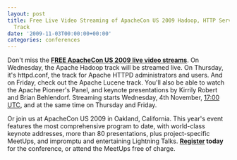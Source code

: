 ```yaml
---
layout: post
title: Free Live Video Streaming of ApacheCon US 2009 Hadoop, HTTP Server, and Lucene
  Track
date: '2009-11-03T00:00:00+00:00'
categories: conferences
---
```

<p>Don't miss the  
<a href="http://streaming.linux-magazin.de/en/program-apachecon-us-2009.htm"><b>FREE ApacheCon
 US 2009 live video streams</b></a>. On Wednesday, the Apache Hadoop track will be streamed live. On Thursday, it's httpd.conf, the track for Apache HTTPD administrators and users. And on Friday, check out the Apache Lucene track. You'll also be able to watch the Apache Pioneer's Panel, and keynote presentations by Kirrily Robert and Brian Behlendorf. Streaming starts Wednesday, 4th November, 
 <a href="http://timeanddate.com/worldclock/fixedtime.html?day=4&amp;month=11&amp;year=2009&amp;hour=9&amp;min=0&amp;sec=0&amp;p1=224">17:00 UTC</a>,
 and at the same time on Thursday and Friday.

</p><p>Or join us at ApacheCon US 2009 in Oakland, California. This year's event features the
most comprehensive program to date, with world-class keynote addresses,
more than 80 presentations, plus project-specific MeetUps, and impromptu
and entertaining Lightning Talks. <b><a href="http://www.us.apachecon.com/c/acus2009/">Register</a> today</b> for the conference, or attend the MeetUps free of charge.<br /></p>

